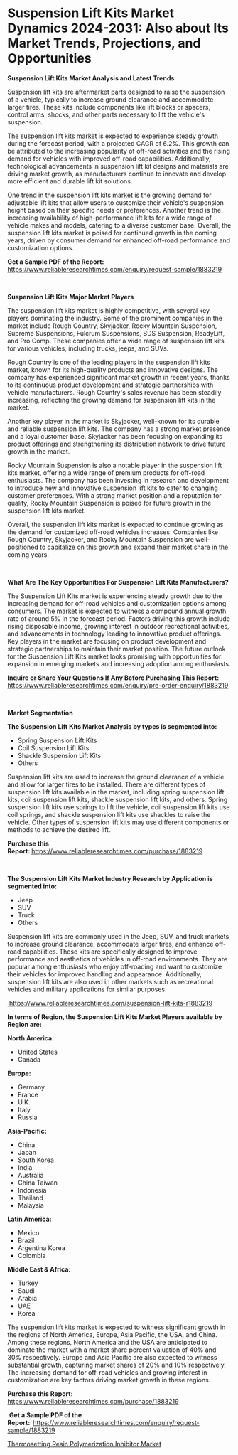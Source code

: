 <p><h1>Suspension Lift Kits Market Dynamics 2024-2031: Also about Its Market Trends, Projections, and Opportunities</h1></p><p><strong>Suspension Lift Kits Market Analysis and Latest Trends</strong></p>
<p><p>Suspension lift kits are aftermarket parts designed to raise the suspension of a vehicle, typically to increase ground clearance and accommodate larger tires. These kits include components like lift blocks or spacers, control arms, shocks, and other parts necessary to lift the vehicle's suspension.</p><p>The suspension lift kits market is expected to experience steady growth during the forecast period, with a projected CAGR of 6.2%. This growth can be attributed to the increasing popularity of off-road activities and the rising demand for vehicles with improved off-road capabilities. Additionally, technological advancements in suspension lift kit designs and materials are driving market growth, as manufacturers continue to innovate and develop more efficient and durable lift kit solutions.</p><p>One trend in the suspension lift kits market is the growing demand for adjustable lift kits that allow users to customize their vehicle's suspension height based on their specific needs or preferences. Another trend is the increasing availability of high-performance lift kits for a wide range of vehicle makes and models, catering to a diverse customer base. Overall, the suspension lift kits market is poised for continued growth in the coming years, driven by consumer demand for enhanced off-road performance and customization options.</p></p>
<p><strong>Get a Sample PDF of the Report:&nbsp;</strong> <a href="https://www.reliableresearchtimes.com/enquiry/request-sample/1883219">https://www.reliableresearchtimes.com/enquiry/request-sample/1883219</a></p>
<p>&nbsp;</p>
<p><strong>Suspension Lift Kits Major Market Players</strong></p>
<p><p>The suspension lift kits market is highly competitive, with several key players dominating the industry. Some of the prominent companies in the market include Rough Country, Skyjacker, Rocky Mountain Suspension, Supreme Suspensions, Fulcrum Suspensions, BDS Suspension, ReadyLift, and Pro Comp. These companies offer a wide range of suspension lift kits for various vehicles, including trucks, jeeps, and SUVs.</p><p>Rough Country is one of the leading players in the suspension lift kits market, known for its high-quality products and innovative designs. The company has experienced significant market growth in recent years, thanks to its continuous product development and strategic partnerships with vehicle manufacturers. Rough Country's sales revenue has been steadily increasing, reflecting the growing demand for suspension lift kits in the market.</p><p>Another key player in the market is Skyjacker, well-known for its durable and reliable suspension lift kits. The company has a strong market presence and a loyal customer base. Skyjacker has been focusing on expanding its product offerings and strengthening its distribution network to drive future growth in the market.</p><p>Rocky Mountain Suspension is also a notable player in the suspension lift kits market, offering a wide range of premium products for off-road enthusiasts. The company has been investing in research and development to introduce new and innovative suspension lift kits to cater to changing customer preferences. With a strong market position and a reputation for quality, Rocky Mountain Suspension is poised for future growth in the suspension lift kits market.</p><p>Overall, the suspension lift kits market is expected to continue growing as the demand for customized off-road vehicles increases. Companies like Rough Country, Skyjacker, and Rocky Mountain Suspension are well-positioned to capitalize on this growth and expand their market share in the coming years.</p></p>
<p>&nbsp;</p>
<p><strong>What Are The Key Opportunities For Suspension Lift Kits Manufacturers?</strong></p>
<p><p>The Suspension Lift Kits market is experiencing steady growth due to the increasing demand for off-road vehicles and customization options among consumers. The market is expected to witness a compound annual growth rate of around 5% in the forecast period. Factors driving this growth include rising disposable income, growing interest in outdoor recreational activities, and advancements in technology leading to innovative product offerings. Key players in the market are focusing on product development and strategic partnerships to maintain their market position. The future outlook for the Suspension Lift Kits market looks promising with opportunities for expansion in emerging markets and increasing adoption among enthusiasts.</p></p>
<p><strong>Inquire or Share Your Questions If Any Before Purchasing This Report:</strong> <a href="https://www.reliableresearchtimes.com/enquiry/pre-order-enquiry/1883219">https://www.reliableresearchtimes.com/enquiry/pre-order-enquiry/1883219</a></p>
<p>&nbsp;</p>
<p><strong>Market Segmentation</strong></p>
<p><strong>The Suspension Lift Kits Market Analysis by types is segmented into:</strong></p>
<p><ul><li>Spring Suspension Lift Kits</li><li>Coil Suspension Lift Kits</li><li>Shackle Suspension Lift Kits</li><li>Others</li></ul></p>
<p><p>Suspension lift kits are used to increase the ground clearance of a vehicle and allow for larger tires to be installed. There are different types of suspension lift kits available in the market, including spring suspension lift kits, coil suspension lift kits, shackle suspension lift kits, and others. Spring suspension lift kits use springs to lift the vehicle, coil suspension lift kits use coil springs, and shackle suspension lift kits use shackles to raise the vehicle. Other types of suspension lift kits may use different components or methods to achieve the desired lift.</p></p>
<p><strong>Purchase this Report:&nbsp;</strong><a href="https://www.reliableresearchtimes.com/purchase/1883219">https://www.reliableresearchtimes.com/purchase/1883219</a></p>
<p>&nbsp;</p>
<p><strong>The Suspension Lift Kits Market Industry Research by Application is segmented into:</strong></p>
<p><ul><li>Jeep</li><li>SUV</li><li>Truck</li><li>Others</li></ul></p>
<p><p>Suspension lift kits are commonly used in the Jeep, SUV, and truck markets to increase ground clearance, accommodate larger tires, and enhance off-road capabilities. These kits are specifically designed to improve performance and aesthetics of vehicles in off-road environments. They are popular among enthusiasts who enjoy off-roading and want to customize their vehicles for improved handling and appearance. Additionally, suspension lift kits are also used in other markets such as recreational vehicles and military applications for similar purposes.</p></p>
<p><a href="https://www.reliableresearchtimes.com/suspension-lift-kits-r1883219">&nbsp;https://www.reliableresearchtimes.com/suspension-lift-kits-r1883219</a></p>
<p><strong>In terms of Region, the Suspension Lift Kits Market Players available by Region are:</strong></p>
<p>
    <p> <strong> North America: </strong>
        <ul>
            <li>United States</li>
            <li>Canada</li>
        </ul>
        </p> 
    <p> <strong> Europe: </strong>
        <ul>
            <li>Germany</li>
            <li>France</li>
            <li>U.K.</li>
            <li>Italy</li>
            <li>Russia</li>
        </ul>
        </p> 
    <p> <strong> Asia-Pacific: </strong>
        <ul>
            <li>China</li>
            <li>Japan</li>
            <li>South Korea</li>
            <li>India</li>
            <li>Australia</li>
            <li>China Taiwan</li>
            <li>Indonesia</li>
            <li>Thailand</li>
            <li>Malaysia</li>
        </ul>
        </p> 
    <p> <strong> Latin America: </strong>
        <ul>
            <li>Mexico</li>
            <li>Brazil</li>
            <li>Argentina Korea</li>
            <li>Colombia</li>
        </ul>
        </p> 
    <p> <strong> Middle East & Africa: </strong>
        <ul>
            <li>Turkey</li>
            <li>Saudi</li>
            <li>Arabia</li>
            <li>UAE</li>
            <li>Korea</li>
        </ul>
    </p>
    </p>
<p><p>The suspension lift kits market is expected to witness significant growth in the regions of North America, Europe, Asia Pacific, the USA, and China. Among these regions, North America and the USA are anticipated to dominate the market with a market share percent valuation of 40% and 30% respectively. Europe and Asia Pacific are also expected to witness substantial growth, capturing market shares of 20% and 10% respectively. The increasing demand for off-road vehicles and growing interest in customization are key factors driving market growth in these regions.</p></p>
<p><strong>Purchase this Report: </strong><a href="https://www.reliableresearchtimes.com/purchase/1883219">https://www.reliableresearchtimes.com/purchase/1883219</a></p>
<p>&nbsp;<strong>Get a Sample PDF of the Report:&nbsp;&nbsp;</strong><a href="https://www.reliableresearchtimes.com/enquiry/request-sample/1883219">https://www.reliableresearchtimes.com/enquiry/request-sample/1883219</a></p>
<p><strong></strong></p>
<p><p><a href="https://github.com/thaddeulentine3434/Market-Research-Report-List-1/blob/main/thermosetting-resin-polymerization-inhibitor-market.md">Thermosetting Resin Polymerization Inhibitor Market</a></p></p>
